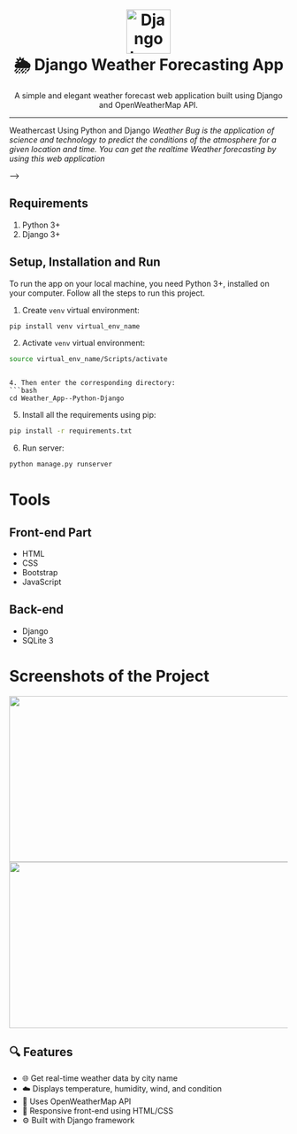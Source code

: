 
<h1 align="center">
  <img src="https://img.icons8.com/color/96/django.png" alt="Django Logo" width="80" height="80"/>
  <br>
  🌦️ Django Weather Forecasting App
</h1>

<p align="center">
  A simple and elegant weather forecast web application built using Django and OpenWeatherMap API.
</p>

---


Weathercast Using Python and Django 
*Weather Bug is the application of science and technology to predict the conditions of the atmosphere for a given location and time. You can get the realtime Weather forecasting by using this web application*


-->

## Requirements
1.  Python 3+
2.  Django 3+

## Setup, Installation and Run

To run the app on your local machine, you need Python 3+, installed on your computer. Follow all the steps to run this project.
   
1.  Create `venv` virtual environment:
```bash
pip install venv virtual_env_name
```
    
2.  Activate `venv` virtual environment:
```bash
source virtual_env_name/Scripts/activate
```


```

4. Then enter the corresponding directory:
```bash
cd Weather_App--Python-Django
```
    
5. Install all the requirements using pip:
```bash
pip install -r requirements.txt
``` 

6.	Run server:
```bash
python manage.py runserver
```

# Tools
## Front-end Part
* HTML
* CSS
* Bootstrap
* JavaScript
## Back-end
* Django
* SQLite 3

# Screenshots of the Project
<p align="center">
  <img width="660" height="300" src="static/ss/a.png">
  <img width="660" height="300" src="static/ss/b.png">
</p>


## 🔍 Features

- 🌐 Get real-time weather data by city name
- ☁️ Displays temperature, humidity, wind, and condition
- 📡 Uses OpenWeatherMap API
- 📱 Responsive front-end using HTML/CSS
- ⚙️ Built with Django framework

